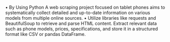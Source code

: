 •	By Using Python A web scraping project focused on tablet phones aims to systematically collect detailed and up-to-date information on various models from multiple online sources.
•	Utilize libraries like requests and BeautifulSoup to retrieve and parse HTML content. Extract relevant data such as phone models, prices, specifications, and store it in a structured format like CSV or pandas DataFrame. 
